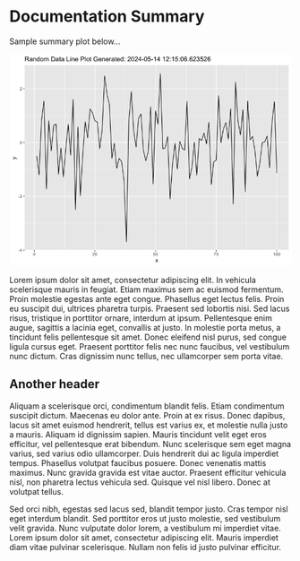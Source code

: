 # Documentation Summary

Sample summary plot below...

![test](random_data_plot.png)

Lorem ipsum dolor sit amet, consectetur adipiscing elit. In vehicula scelerisque mauris in feugiat. Etiam maximus sem ac euismod fermentum. Proin molestie egestas ante eget congue. Phasellus eget lectus felis. Proin eu suscipit dui, ultrices pharetra turpis. Praesent sed lobortis nisi. Sed lacus risus, tristique in porttitor ornare, interdum at ipsum. Pellentesque enim augue, sagittis a lacinia eget, convallis at justo. In molestie porta metus, a tincidunt felis pellentesque sit amet. Donec eleifend nisl purus, sed congue ligula cursus eget. Praesent porttitor felis nec nunc faucibus, vel vestibulum nunc dictum. Cras dignissim nunc tellus, nec ullamcorper sem porta vitae.

## Another header

Aliquam a scelerisque orci, condimentum blandit felis. Etiam condimentum suscipit dictum. Maecenas eu dolor ante. Proin at ex risus. Donec dapibus, lacus sit amet euismod hendrerit, tellus est varius ex, et molestie nulla justo a mauris. Aliquam id dignissim sapien. Mauris tincidunt velit eget eros efficitur, vel pellentesque erat bibendum. Nunc scelerisque sem eget magna varius, sed varius odio ullamcorper. Duis hendrerit dui ac ligula imperdiet tempus. Phasellus volutpat faucibus posuere. Donec venenatis mattis maximus. Nunc gravida gravida est vitae auctor. Praesent efficitur vehicula nisl, non pharetra lectus vehicula sed. Quisque vel nisl libero. Donec at volutpat tellus.

Sed orci nibh, egestas sed lacus sed, blandit tempor justo. Cras tempor nisl eget interdum blandit. Sed porttitor eros ut justo molestie, sed vestibulum velit gravida. Nunc vulputate dolor lorem, a vestibulum mi imperdiet vitae. Lorem ipsum dolor sit amet, consectetur adipiscing elit. Mauris imperdiet diam vitae pulvinar scelerisque. Nullam non felis id justo pulvinar efficitur. 